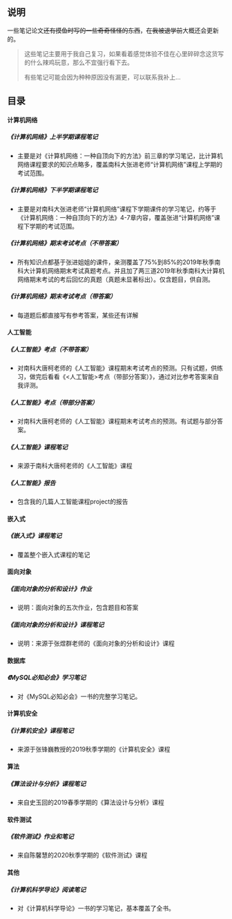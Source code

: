 ## 说明



一些笔记论文~~还有摸鱼时写的一些奇奇怪怪的东西~~，~~在我被退学前~~大概还会更新的。

>这些笔记主要用于我自己复习，如果看着感觉体验不佳在心里碎碎念这货写的什么辣鸡玩意，那么不宜强行看下去。
>
>有些笔记可能会因为种种原因没有漏更，可以联系我补上...



## 目录

#### 计算机网络

##### 《计算机网络》上半学期课程笔记
- 主要是对《计算机网络：一种自顶向下的方法》前三章的学习笔记，比计算机网络课程要求的知识点略多，覆盖南科大张进老师“计算机网络”课程上学期的考试范围。

##### 《计算机网络》下半学期课程笔记
- 主要是对南科大张进老师“计算机网络”课程下学期课件的学习笔记，约等于《计算机网络：一种自顶向下的方法》4-7章内容，覆盖张进“计算机网络”课程下学期的考试范围。

##### 《计算机网络》期末考试考点（不带答案）
- 所有知识点都基于张进姐姐的课件，亲测覆盖了75%到85%的2019年秋季南科大计算机网络期末考试真题考点。并且加了两三道2019年秋季南科大计算机网络期末考试的考后回忆的真题（真题未显著标出）。仅含题目，供自测。

##### 《计算机网络》期末考试考点（带答案）

- 每道题后都直接写有参考答案，某些还有详解

#### 人工智能
##### 《人工智能》考点（不带答案）

- 对南科大唐柯老师的《人工智能》课程期末考试考点的预测。只有试题，供练习，做完后看看《<人工智能>考点（带部分答案）》，通过对比参考答案来自我评测。

##### 《人工智能》考点（带部分答案）

- 对南科大唐柯老师的《人工智能》课程期末考试考点的预测。有试题与部分答案。

##### 《人工智能》课程笔记
- 来源于南科大唐柯老师的《人工智能》课程

##### 《人工智能》报告
- 包含我的几篇人工智能课程project的报告


#### 嵌入式
##### 《嵌入式》课程笔记
- 覆盖整个嵌入式课程的笔记

#### 面向对象
##### 《面向对象的分析和设计》作业  
- 说明：面向对象的五次作业，包含题目和答案  

##### 《面向对象的分析和设计》课程笔记
- 说明：来源于张煜群老师的《面向对象的分析和设计》课程

#### 数据库
##### 《MySQL必知必会》学习笔记
- 对《MySQL必知必会》一书的完整学习笔记。

#### 计算机安全
##### 《计算机安全》课程笔记
- 来源于张锋巍教授的2019秋季学期的《计算机安全》课程

#### 算法
##### 《算法设计与分析》课程笔记
- 来自史玉回的2019春季学期的《算法设计与分析》课程

#### 软件测试

##### 《软件测试》作业和笔记

- 来自陈馨慧的2020秋季学期的《软件测试》课程

#### 其他

##### 《计算机科学导论》阅读笔记
- 对《计算机科学导论》一书的学习笔记，基本覆盖了全书。

